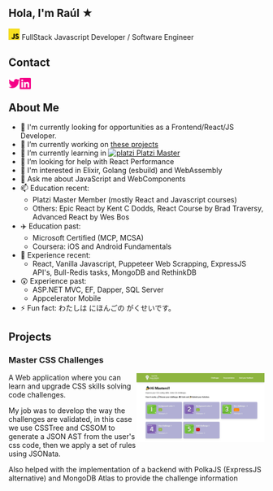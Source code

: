 ## Hola, I'm Raúl ★
<img alt="javascript" width="22px" src="icons/javascript.svg" /> FullStack Javascript Developer / Software Engineer 

## Contact

<a href="https://twitter.com/rromodev">
  <img align="left" alt="rromodev twitter" width="22px" src="icons/twitter.svg" />
</a>

<a href="https://www.linkedin.com/in/rromodev/">
  <img align="left" alt="rromodev linkedin" width="22px" src="icons/linkedin.svg" />
</a>
<br />

## About Me

- 🍞 I'm currently looking for opportunities as a Frontend/React/JS Developer.
- 🔭 I’m currently working on [these projects](#projects)
- 🌱 I’m currently learning in <a href="https://platzi.com/blog/conoce-que-es-platzi-master/">
  <img alt="platzi" width="18px" src="https://static.platzi.com/media/avatars/platziteam_8cfe6fc7-1246-4c9a-9f5d-d10d467443ee.png" /> Platzi Master
</a><br />
- 🤔 I’m looking for help with React Performance
- 🤩 I'm interested in Elixir, Golang (esbuild) and WebAssembly
- 💬 Ask me about JavaScript and WebComponents
- 📫 Education recent: 
  - Platzi Master Member (mostly React and Javascript courses)
  - Others: Epic React by Kent C Dodds, React Course by Brad Traversy, Advanced React by Wes Bos
- ✈️ Education past:
  - Microsoft Certified (MCP, MCSA)
  - Coursera: iOS and Android Fundamentals
- 🧠 Experience recent: 
  - React, Vanilla Javascript, Puppeteer Web Scrapping, ExpressJS API's, Bull-Redis tasks, MongoDB and RethinkDB
- 😲 Experience past:
  - ASP.NET MVC, EF, Dapper, SQL Server
  - Appcelerator Mobile
- ⚡ Fun fact: わたしは にほんごの がくせいです。

## Projects

### Master CSS Challenges

<img align="right" width="50%" src="images/Master_Challenges.png" >

A Web application where you can learn and upgrade CSS skills solving code challenges.

My job was to develop the way the challenges are validated, in this case we use CSSTree and CSSOM to generate a JSON AST from the user's css code, then we apply a set of rules using JSONata.

Also helped with the implementation of a backend with PolkaJS (ExpressJS alternative) and MongoDB Atlas to provide the challenge information
